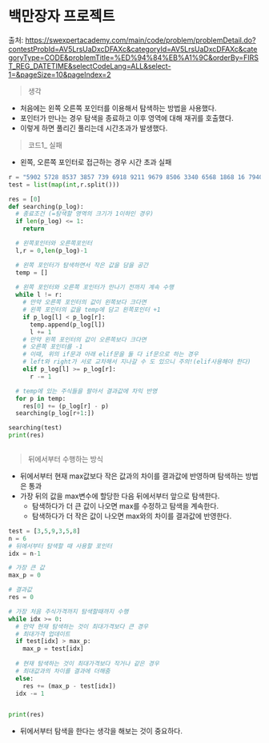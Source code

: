 # 백만장자 프로젝트

출처: https://swexpertacademy.com/main/code/problem/problemDetail.do?contestProbId=AV5LrsUaDxcDFAXc&categoryId=AV5LrsUaDxcDFAXc&categoryType=CODE&problemTitle=%ED%94%84%EB%A1%9C&orderBy=FIRST_REG_DATETIME&selectCodeLang=ALL&select-1=&pageSize=10&pageIndex=2    



> 생각

* 처음에는 왼쪽 오른쪽 포인터를 이용해서 탐색하는 방법을 사용했다.
* 포인터가 만나는 경우 탐색을 종료하고 이후 영역에 대해 재귀를 호출했다.
* 이렇게 하면 풀리긴 풀리는데 시간초과가 발생했다.



>  코드1_ 실패

* 왼쪽, 오른쪽 포인터로 접근하는 경우 시간 초과 실패

```python
r = "5902 5728 8537 3857 739 6918 9211 9679 8506 3340 6568 1868 16 7940 6263 4593 1449 6991 310 3355 7068 1431 8580 1757 9218 4934 4328 3676 9355 6221 9080 5922 1545 8511 4067 5467 8674 4691 6504 9835 2034 4965 9980 1221 5895 2501 8152 8325 7731 9302"
test = list(map(int,r.split()))

res = [0]
def searching(p_log):
  # 종료조건 (=탐색할 영역의 크기가 1이하인 경우)
  if len(p_log) <= 1:
    return

  # 왼쪽포인터와 오른쪽포인터
  l,r = 0,len(p_log)-1

  # 왼쪽 포인터가 탐색하면서 작은 값을 담을 공간
  temp = []
  
  # 왼쪽 포인터와 오른쪽 포인터가 만나기 전까지 계속 수행
  while l != r:
    # 만약 오른쪽 포인터의 값이 왼쪽보다 크다면
    # 왼쪽 포인터의 값을 temp에 담고 왼쪽포인터 +1
    if p_log[l] < p_log[r]:
      temp.append(p_log[l])
      l += 1
    # 만약 왼쪽 포인터의 값이 오른쪽보다 크다면
    # 오른쪽 포인터를 -1
    # 이때, 위의 if문과 아래 elif문을 둘 다 if문으로 하는 경우
    # left와 right가 서로 교차해서 지나갈 수 도 있으니 주의!(elif사용해야 한다)
    elif p_log[l] >= p_log[r]:
      r -= 1

  # temp에 있는 주식들을 팔아서 결과값에 차익 반영 
  for p in temp:
    res[0] += (p_log[r] - p)
  searching(p_log[r+1:])

searching(test)
print(res)
  
```





> 뒤에서부터 수행하는 방식

* 뒤에서부터 현재 max값보다 작은 값과의 차이를 결과값에 반영하며 탐색하는 방법은 통과
* 가장 뒤의 값을 max변수에 할당한 다음 뒤에서부터 앞으로 탐색한다.
  * 탐색하다가 더 큰 값이 나오면 max를 수정하고 탐색을 계속한다.
  * 탐색하다가 더 작은 값이 나오면 max와의 차이를 결과값에 반영한다.

```python
test = [3,5,9,3,5,8]
n = 6
# 뒤에서부터 탐색할 때 사용할 포인터
idx = n-1

# 가장 큰 값
max_p = 0

# 결과값
res = 0

# 가장 처음 주식가격까지 탐색할때까지 수행
while idx >= 0:
  # 만약 현재 탐색하는 것이 최대가격보다 큰 경우
  # 최대가격 업데이트
  if test[idx] > max_p:
    max_p = test[idx]
  
  # 현재 탐색하는 것이 최대가격보다 작거나 같은 경우
  # 최대값과의 차이를 결과에 더해줌
  else:
    res += (max_p - test[idx])
  idx -= 1


print(res)
```





* 뒤에서부터 탐색을 한다는 생각을 해보는 것이 중요하다.